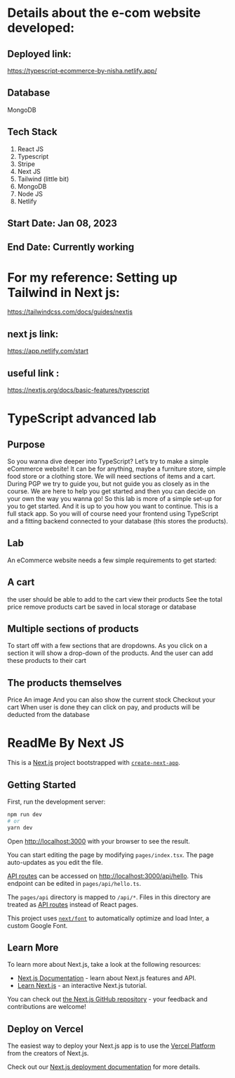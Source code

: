 # Details about the e-com website developed:

## Deployed link: 
https://typescript-ecommerce-by-nisha.netlify.app/

## Database
MongoDB


## Tech Stack
1. React JS
2. Typescript
3. Stripe
4. Next JS
5. Tailwind (little bit)
6. MongoDB
7. Node JS
8. Netlify

## Start Date: Jan 08, 2023
## End Date: Currently working

# For my reference: Setting up Tailwind in Next js:
https://tailwindcss.com/docs/guides/nextjs
## next js link: 
https://app.netlify.com/start
## useful link : 
https://nextjs.org/docs/basic-features/typescript




# TypeScript advanced lab
## Purpose 
So you wanna dive deeper into TypeScript? Let’s try to make a simple eCommerce website! It can be for anything, maybe a furniture store, simple food store or a clothing store. We will need sections of items and a cart. 
During PGP we try to guide you, but not guide you as closely as in the course. We are here to help you get started and then you can decide on your own the way you wanna go! So this lab is more of a simple set-up for you to get started. And it is up to you how you want to continue.
This is a full stack app. So you will of course need your frontend using TypeScript and a fitting backend connected to your database (this stores the products).
## Lab
An eCommerce website needs a few simple requirements to get started: 
## A cart
the user should be able to add to the cart 
view their products
See the total price
remove products 
cart be saved in local storage or database
## Multiple sections of products 
To start off with a few sections that are dropdowns. As you click on a section it will show a drop-down of the products. And the user can add these products to their cart
## The products themselves 
Price
An image 
And you can also show the current stock
Checkout your cart
When user is done they can click on pay, and products will be deducted from the database






# ReadMe By Next JS
This is a [Next.js](https://nextjs.org/) project bootstrapped with [`create-next-app`](https://github.com/vercel/next.js/tree/canary/packages/create-next-app).

## Getting Started

First, run the development server:

```bash
npm run dev
# or
yarn dev
```

Open [http://localhost:3000](http://localhost:3000) with your browser to see the result.

You can start editing the page by modifying `pages/index.tsx`. The page auto-updates as you edit the file.

[API routes](https://nextjs.org/docs/api-routes/introduction) can be accessed on [http://localhost:3000/api/hello](http://localhost:3000/api/hello). This endpoint can be edited in `pages/api/hello.ts`.

The `pages/api` directory is mapped to `/api/*`. Files in this directory are treated as [API routes](https://nextjs.org/docs/api-routes/introduction) instead of React pages.

This project uses [`next/font`](https://nextjs.org/docs/basic-features/font-optimization) to automatically optimize and load Inter, a custom Google Font.

## Learn More

To learn more about Next.js, take a look at the following resources:

- [Next.js Documentation](https://nextjs.org/docs) - learn about Next.js features and API.
- [Learn Next.js](https://nextjs.org/learn) - an interactive Next.js tutorial.

You can check out [the Next.js GitHub repository](https://github.com/vercel/next.js/) - your feedback and contributions are welcome!

## Deploy on Vercel

The easiest way to deploy your Next.js app is to use the [Vercel Platform](https://vercel.com/new?utm_medium=default-template&filter=next.js&utm_source=create-next-app&utm_campaign=create-next-app-readme) from the creators of Next.js.

Check out our [Next.js deployment documentation](https://nextjs.org/docs/deployment) for more details.
